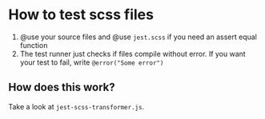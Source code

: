 # How to test scss files
1. @use your source files and @use `jest.scss` if you need an assert equal function
2. The test runner just checks if files compile without error. If you want your test to fail, write `@error("Some error")`

## How does this work?
Take a look at `jest-scss-transformer.js`.
